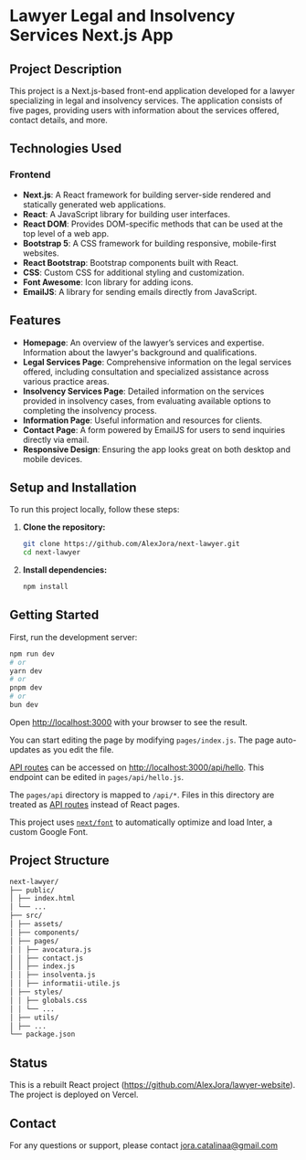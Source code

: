 # Lawyer Legal and Insolvency Services Next.js App

## Project Description

This project is a Next.js-based front-end application developed for a lawyer specializing in legal and insolvency services. The application consists of five pages, providing users with information about the services offered, contact details, and more.

## Technologies Used

### Frontend
- **Next.js**: A React framework for building server-side rendered and statically generated web applications.
- **React**: A JavaScript library for building user interfaces.
- **React DOM**: Provides DOM-specific methods that can be used at the top level of a web app.
- **Bootstrap 5**: A CSS framework for building responsive, mobile-first websites.
- **React Bootstrap**: Bootstrap components built with React.
- **CSS**: Custom CSS for additional styling and customization.
- **Font Awesome**: Icon library for adding icons.
- **EmailJS**: A library for sending emails directly from JavaScript.

  
## Features

- **Homepage**: An overview of the lawyer’s services and expertise. Information about the lawyer's background and qualifications.
- **Legal Services Page**: Comprehensive information on the legal services offered, including consultation and specialized assistance across various practice areas.
- **Insolvency Services Page**: Detailed information on the services provided in insolvency cases, from evaluating available options to completing the insolvency process.
- **Information Page**: Useful information and resources for clients.
- **Contact Page**: A form powered by EmailJS for users to send inquiries directly via email.
- **Responsive Design**: Ensuring the app looks great on both desktop and mobile devices.

## Setup and Installation

To run this project locally, follow these steps:

1. **Clone the repository:**
   ```sh
   git clone https://github.com/AlexJora/next-lawyer.git
   cd next-lawyer
2. **Install dependencies:**
   ```sh
   npm install


## Getting Started

First, run the development server:

```bash
npm run dev
# or
yarn dev
# or
pnpm dev
# or
bun dev
```

Open [http://localhost:3000](http://localhost:3000) with your browser to see the result.

You can start editing the page by modifying `pages/index.js`. The page auto-updates as you edit the file.

[API routes](https://nextjs.org/docs/api-routes/introduction) can be accessed on [http://localhost:3000/api/hello](http://localhost:3000/api/hello). This endpoint can be edited in `pages/api/hello.js`.

The `pages/api` directory is mapped to `/api/*`. Files in this directory are treated as [API routes](https://nextjs.org/docs/api-routes/introduction) instead of React pages.

This project uses [`next/font`](https://nextjs.org/docs/basic-features/font-optimization) to automatically optimize and load Inter, a custom Google Font.

## Project Structure
 ```sh
next-lawyer/
├── public/
│ ├── index.html
│ └── ...
├── src/
│ ├── assets/
│ ├── components/
│ ├── pages/
│ │ ├── avocatura.js
│ │ ├── contact.js
│ │ ├── index.js
│ │ ├── insolventa.js
│ │ ├── informatii-utile.js
│ ├── styles/
│ │ ├── globals.css
│ │ └── ...
│ ├── utils/
│ ├── ...
└── package.json
```

## Status
This is a rebuilt React project (https://github.com/AlexJora/lawyer-website).
The project is deployed on Vercel.

## Contact
For any questions or support, please contact jora.catalinaa@gmail.com



